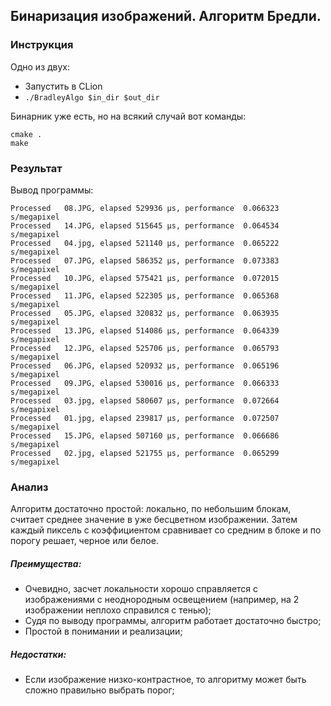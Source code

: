 ## Бинаризация изображений. Алгоритм Бредли.

### Инструкция

Одно из двух:
- Запустить в CLion
- `./BradleyAlgo $in_dir $out_dir`

Бинарник уже есть, но на всякий случай вот команды:
```
cmake . 
make
```

### Результат
Вывод программы:
```
Processed	08.JPG, elapsed	529936 μs, performance	0.066323 s/megapixel
Processed	14.JPG, elapsed	515645 μs, performance	0.064534 s/megapixel
Processed	04.jpg, elapsed	521140 μs, performance	0.065222 s/megapixel
Processed	07.JPG, elapsed	586352 μs, performance	0.073383 s/megapixel
Processed	10.JPG, elapsed	575421 μs, performance	0.072015 s/megapixel
Processed	11.JPG, elapsed	522305 μs, performance	0.065368 s/megapixel
Processed	05.JPG, elapsed	320832 μs, performance	0.063935 s/megapixel
Processed	13.JPG, elapsed	514086 μs, performance	0.064339 s/megapixel
Processed	12.JPG, elapsed	525706 μs, performance	0.065793 s/megapixel
Processed	06.JPG, elapsed	520932 μs, performance	0.065196 s/megapixel
Processed	09.JPG, elapsed	530016 μs, performance	0.066333 s/megapixel
Processed	03.jpg, elapsed	580607 μs, performance	0.072664 s/megapixel
Processed	01.jpg, elapsed	239817 μs, performance	0.072507 s/megapixel
Processed	15.JPG, elapsed	507160 μs, performance	0.066686 s/megapixel
Processed	02.jpg, elapsed	521755 μs, performance	0.065299 s/megapixel

```
### Анализ

Алгоритм достаточно простой: локально, по небольшим блокам, считает среднее значение в уже бесцветном изображении. 
Затем каждый пиксель с коэффициентом сравнивает со средним в блоке и по порогу решает, черное или белое.

##### Преимущества:
- Очевидно, засчет локальности хорошо справляется с изображениями с неоднородным освещением (например, на 2 изображении неплохо справился с тенью);
- Судя по выводу программы, алгоритм работает достаточно быстро;
- Простой в понимании и реализации;
##### Недостатки:
- Если изображение низко-контрастное, то алгоритму может быть сложно правильно выбрать порог;
